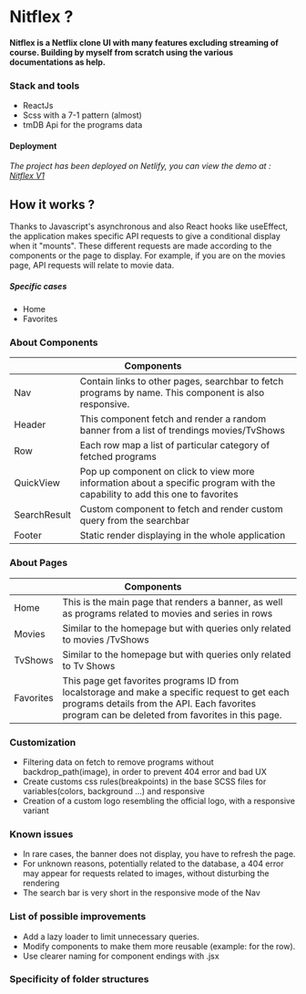 <h1> Nitflex ? </h1>

<h4> Nitflex is a Netflix clone UI with many features excluding streaming of course. Building by myself from scratch using the various documentations as help. </h4>

<h3>Stack and tools</h3>
<ul>
  <li>ReactJs</li>
  <li>Scss with a 7-1 pattern (almost)</li>
  <li>tmDB Api for the programs data</li>
</uL>
<h4>Deployment</h4>
<p><em>The project has been deployed on Netlify, you can view the demo at : <a href="https://sparkling-youtiao-7bb6c8.netlify.app">Nitflex V1</a></em></p>

<h2>How it works ?</h2>
<p>Thanks to Javascript's asynchronous and also React hooks like useEffect, the application makes specific API requests to give a conditional display when it "mounts". These different requests are made according to the components or the page to display. For example, if you are on the movies page, API requests will relate to movie data. </p>

<h5>Specific cases</h5>
<ul>
  <li>Home</li>
  <li>Favorites</li>
</ul>
<h3>About Components</h3>
<table>
    <thead>
        <tr>
            <th colspan="2">Components</th>
        </tr>
    </thead>
    <tbody>
        <tr>
            <td>Nav</td>
            <td>Contain links to other pages, searchbar to fetch programs by name. This component is also responsive.</td>
        </tr>
         <tr>
            <td>Header</td>
            <td>This component fetch and render a random banner from a list of trendings movies/TvShows</td>
        </tr>
         <tr>
            <td>Row</td>
            <td>Each row map a list of particular category of fetched programs</td>
        </tr>
         <tr>
            <td>QuickView</td>
            <td>Pop up component on click to view more information about a specific program with the capability to add this one to favorites</td>
        </tr>
         <tr>
            <td>SearchResult</td>
            <td>Custom component to fetch and render custom query from the searchbar</td>
        </tr>
         <tr>
            <td>Footer</td>
            <td>Static render displaying in the whole application</td>
        </tr>
    </tbody>
</table>

<h3>About Pages</h3>

<table>
    <thead>
        <tr>
            <th colspan="2">Components</th>
        </tr>
    </thead>
    <tbody>
        <tr>
            <td>Home</td>
            <td>This is the main page that renders a banner, as well as programs related to movies and series in rows</td>
        </tr>
         <tr>
            <td>Movies</td>
            <td>Similar to the homepage but with queries only related to movies /TvShows</td>
        </tr>
         <tr>
            <td>TvShows</td>
            <td>Similar to the homepage but with queries only related to Tv Shows</td>
        </tr>
         <tr>
            <td>Favorites</td>
            <td>This page get favorites programs ID from localstorage and make a specific request to get each programs details from the API. Each favorites program can be deleted from favorites in this page.</td>
        </tr>
    </tbody>
</table>

<h3>Customization</h3>
<ul>
  <li>Filtering data on fetch to remove programs without backdrop_path(image), in order to prevent 404 error and bad UX </li>
  <li>Create customs css rules(breakpoints) in the base SCSS files for variables(colors, background ...) and responsive </li>
  <li>Creation of a custom logo resembling the official logo, with a responsive variant </li>
</ul>

<h3>Known issues</h3>
<ul>
  <li>In rare cases, the banner does not display, you have to refresh the page. </li>
  <li>For unknown reasons, potentially related to the database, a 404 error may appear for requests related to images, without disturbing the rendering </li>
  <li>The search bar is very short in the responsive mode of the Nav </li>
</ul>

<h3>List of possible improvements</h3>
<ul>
  <li>Add a lazy loader to limit unnecessary queries. </li>
  <li>Modify components to make them more reusable (example: for the row). </li>
  <li>Use clearer naming for component endings with .jsx </li>
</ul>
<h3>Specificity of folder structures</h3>

